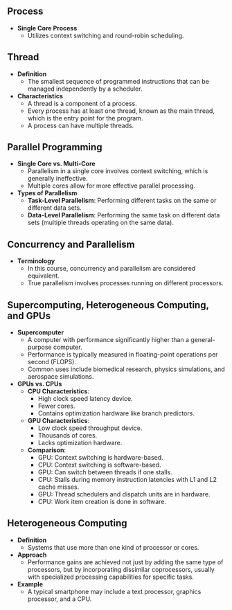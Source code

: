 ## Process
- **Single Core Process**
  - Utilizes context switching and round-robin scheduling.

## Thread
- **Definition**
  - The smallest sequence of programmed instructions that can be managed independently by a scheduler.
- **Characteristics**
  - A thread is a component of a process.
  - Every process has at least one thread, known as the main thread, which is the entry point for the program.
  - A process can have multiple threads.

## Parallel Programming
- **Single Core vs. Multi-Core**
  - Parallelism in a single core involves context switching, which is generally ineffective.
  - Multiple cores allow for more effective parallel processing.
- **Types of Parallelism**
  - **Task-Level Parallelism**: Performing different tasks on the same or different data sets.
  - **Data-Level Parallelism**: Performing the same task on different data sets (multiple threads operating on the same data).

## Concurrency and Parallelism
- **Terminology**
  - In this course, concurrency and parallelism are considered equivalent.
  - True parallelism involves processes running on different processors.

## Supercomputing, Heterogeneous Computing, and GPUs
- **Supercomputer**
  - A computer with performance significantly higher than a general-purpose computer.
  - Performance is typically measured in floating-point operations per second (FLOPS).
  - Common uses include biomedical research, physics simulations, and aerospace simulations.
- **GPUs vs. CPUs**
  - **CPU Characteristics**:
    - High clock speed latency device.
    - Fewer cores.
    - Contains optimization hardware like branch predictors.
  - **GPU Characteristics**:
    - Low clock speed throughput device.
    - Thousands of cores.
    - Lacks optimization hardware.
  - **Comparison**:
    - GPU: Context switching is hardware-based.
    - CPU: Context switching is software-based.
    - GPU: Can switch between threads if one stalls.
    - CPU: Stalls during memory instruction latencies with L1 and L2 cache misses.
    - GPU: Thread schedulers and dispatch units are in hardware.
    - CPU: Work item creation is done in software.

## Heterogeneous Computing
- **Definition**
  - Systems that use more than one kind of processor or cores.
- **Approach**
  - Performance gains are achieved not just by adding the same type of processors, but by incorporating dissimilar coprocessors, usually with specialized processing capabilities for specific tasks.
- **Example**
  - A typical smartphone may include a text processor, graphics processor, and a CPU.

